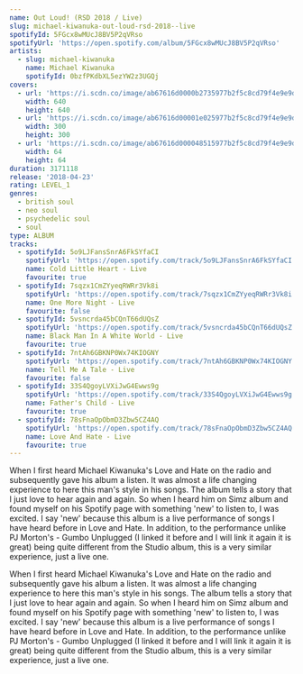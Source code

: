 ```yaml
---
name: Out Loud! (RSD 2018 / Live)
slug: michael-kiwanuka-out-loud-rsd-2018--live
spotifyId: 5FGcx8wMUcJ8BV5P2qVRso
spotifyUrl: 'https://open.spotify.com/album/5FGcx8wMUcJ8BV5P2qVRso'
artists:
  - slug: michael-kiwanuka
    name: Michael Kiwanuka
    spotifyId: 0bzfPKdbXL5ezYW2z3UGQj
covers:
  - url: 'https://i.scdn.co/image/ab67616d0000b2735977b2f5c8cd79f4e9e9d0ee'
    width: 640
    height: 640
  - url: 'https://i.scdn.co/image/ab67616d00001e025977b2f5c8cd79f4e9e9d0ee'
    width: 300
    height: 300
  - url: 'https://i.scdn.co/image/ab67616d000048515977b2f5c8cd79f4e9e9d0ee'
    width: 64
    height: 64
duration: 3171118
release: '2018-04-23'
rating: LEVEL_1
genres:
  - british soul
  - neo soul
  - psychedelic soul
  - soul
type: ALBUM
tracks:
  - spotifyId: 5o9LJFansSnrA6FkSYfaCI
    spotifyUrl: 'https://open.spotify.com/track/5o9LJFansSnrA6FkSYfaCI'
    name: Cold Little Heart - Live
    favourite: true
  - spotifyId: 7sqzx1CmZYyeqRWRr3Vk8i
    spotifyUrl: 'https://open.spotify.com/track/7sqzx1CmZYyeqRWRr3Vk8i'
    name: One More Night - Live
    favourite: false
  - spotifyId: 5vsncrda45bCQnT66dUQsZ
    spotifyUrl: 'https://open.spotify.com/track/5vsncrda45bCQnT66dUQsZ'
    name: Black Man In A White World - Live
    favourite: true
  - spotifyId: 7ntAh6GBKNP0Wx74KIOGNY
    spotifyUrl: 'https://open.spotify.com/track/7ntAh6GBKNP0Wx74KIOGNY'
    name: Tell Me A Tale - Live
    favourite: false
  - spotifyId: 33S4QgoyLVXiJwG4Ewws9g
    spotifyUrl: 'https://open.spotify.com/track/33S4QgoyLVXiJwG4Ewws9g'
    name: Father's Child - Live
    favourite: true
  - spotifyId: 78sFnaOpObmD3Zbw5CZ4AQ
    spotifyUrl: 'https://open.spotify.com/track/78sFnaOpObmD3Zbw5CZ4AQ'
    name: Love And Hate - Live
    favourite: true
---
```

When I first heard Michael Kiwanuka's Love and Hate on the radio and subsequently gave his
album a listen. It was almost a life changing experience to here this man's style in his songs.
The album tells a story that I just love to hear again and again. So when I heard him on
Simz album and found myself on his Spotify page with something 'new' to listen to, I was
excited. I say 'new' because this album is a live performance of songs I have heard before
in Love and Hate. In addition, to the performance unlike PJ Morton's - Gumbo Unplugged
(I linked it before and I will link it again it is great) being quite different from the
Studio album, this is a very similar experience, just a live one.

When I first heard Michael Kiwanuka's Love and Hate on the radio and subsequently gave his
album a listen. It was almost a life changing experience to here this man's style in his
songs. The album tells a story that I just love to hear again and again. So when I heard
him on Simz album and found myself on his Spotify page with something 'new' to listen to,
I was excited. I say 'new' because this album is a live performance of songs I have heard
before in Love and Hate. In addition, to the performance unlike PJ Morton's - Gumbo
Unplugged (I linked it before and I will link it again it is great) being quite different
from the Studio album, this is a very similar experience, just a live one.



